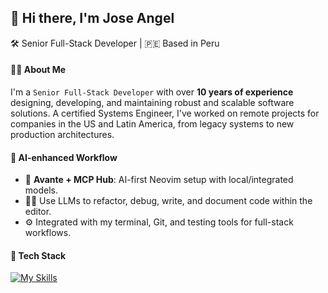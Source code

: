 ## 👋 Hi there, I'm Jose Angel
🛠️ Senior Full-Stack Developer | 🇵🇪 Based in Peru

#### 🙋‍♂️ About Me
I'm a `Senior Full-Stack Developer` with over **10 years of experience** designing, developing, and maintaining robust and scalable software solutions. A certified Systems Engineer, I've worked on remote projects for companies in the US and Latin America, from legacy systems to new production architectures.

#### 🤖 AI-enhanced Workflow
- 🧠 **Avante + MCP Hub**: AI-first Neovim setup with local/integrated models.
- 🧑‍💻 Use LLMs to refactor, debug, write, and document code within the editor.
- ⚙️ Integrated with my terminal, Git, and testing tools for full-stack workflows.

#### 🧰 Tech Stack
[![My Skills](https://skillicons.dev/icons?i=py,kotlin,js,lua,c,cpp,fastapi,flask,django,react,vite,ts,ember,astro,bootstrap,html,css,postgres,mysql,mongodb,redis,docker,bash,nginx,ansible,jenkins,linux,androidstudio,git,github,neovim,vscode&perline=12&theme=light)](https://skillicons.dev)
